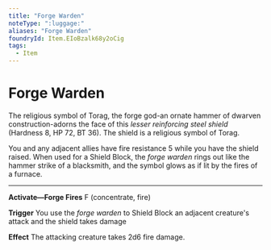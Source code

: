 ```yaml
---
title: "Forge Warden"
noteType: ":luggage:"
aliases: "Forge Warden"
foundryId: Item.EIoBzalk68y2oCig
tags:
  - Item
---
```


# Forge Warden

The religious symbol of Torag, the forge god-an ornate hammer of dwarven construction-adorns the face of this _lesser reinforcing steel shield_ (Hardness 8, HP 72, BT 36). The shield is a religious symbol of Torag.

You and any adjacent allies have fire resistance 5 while you have the shield raised. When used for a Shield Block, the _forge warden_ rings out like the hammer strike of a blacksmith, and the symbol glows as if lit by the fires of a furnace.

* * *

**Activate—Forge Fires** F (concentrate, fire)

**Trigger** You use the _forge warden_ to Shield Block an adjacent creature's attack and the shield takes damage

**Effect** The attacking creature takes 2d6 fire damage.
